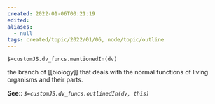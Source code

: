 ```yaml
---
created: 2022-01-06T00:21:19 
edited: 
aliases:
  - null
tags: created/topic/2022/01/06, node/topic/outline
---
```

`$=customJS.dv_funcs.mentionedIn(dv)`

the branch of [[biology]] that deals with the normal functions of living organisms and their parts.

**See**::
*`$=customJS.dv_funcs.outlinedIn(dv, this)`*